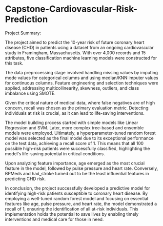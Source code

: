 # Capstone-Cardiovascular-Risk-Prediction

Project Summary:

The project aimed to predict the 10-year risk of future coronary heart disease (CHD) in patients using a dataset from an ongoing cardiovascular study in Framingham, Massachusetts. With over 4,000 records and 15 attributes, five classification machine learning models were constructed for this task.

The data preprocessing stage involved handling missing values by imputing mode values for categorical columns and using median/KNN imputer values for continuous columns. Feature engineering and selection techniques were applied, addressing multicollinearity, skewness, outliers, and class imbalance using SMOTE.

Given the critical nature of medical data, where false negatives are of high concern, recall was chosen as the primary evaluation metric. Detecting individuals at risk is crucial, as it can lead to life-saving interventions.

The model building process started with simple models like Linear Regression and SVM. Later, more complex tree-based and ensemble models were employed. Ultimately, a hyperparameter-tuned random forest model was selected as the final model due to its exceptional performance on the test data, achieving a recall score of 1. This means that all 100 possible high-risk patients were successfully classified, highlighting the model's life-saving potential in critical conditions.

Upon analyzing feature importance, age emerged as the most crucial feature in the model, followed by pulse pressure and heart rate. Conversely, BPMeds and had_stroke turned out to be the least influential features in predicting CHD risk.

In conclusion, the project successfully developed a predictive model for identifying high-risk patients susceptible to coronary heart disease. By employing a well-tuned random forest model and focusing on essential features like age, pulse pressure, and heart rate, the model demonstrated a recall of 1, ensuring the identification of all at-risk individuals. This implementation holds the potential to save lives by enabling timely interventions and medical care for those in need.
